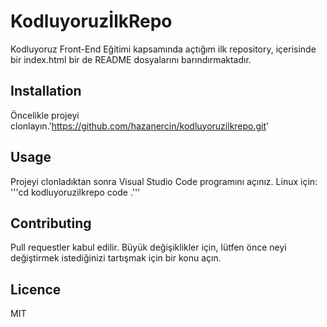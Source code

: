 # KodluyoruzİlkRepo
Kodluyoruz Front-End Eğitimi kapsamında açtığım ilk repository, içerisinde bir index.html bir de README dosyalarını barındırmaktadır. 

## Installation
Öncelikle projeyi clonlayın.'https://github.com/hazanercin/kodluyoruzilkrepo.git'

## Usage
Projeyi clonladıktan sonra Visual Studio Code programını açınız. Linux için: '''cd kodluyoruzilkrepo code .'''

## Contributing
Pull requestler kabul edilir. Büyük değişiklikler için, lütfen önce neyi değiştirmek istediğinizi tartışmak için bir konu açın.

## Licence
MIT

